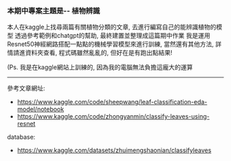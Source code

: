 ### 本期中專案主題是-- 植物辨識

本人在kaggle上找尋兩篇有關植物分類的文章, 去進行編寫自己的能辨識植物的模型
透過參考範例和chatgpt的幫助, 最終建置並整理成這篇期中作業
我是運用Resnet50神經網路搭配一點點的機械學習模型來進行訓練, 當然還有其他方法, 
詳情請進資料夾查看, 程式碼雖然亂亂的, 但好在是有跑出點結果!

(Ps. 我是在kaggle網站上訓練的, 因為我的電腦無法負擔這龐大的運算

---
參考文章網址:
* https://www.kaggle.com/code/sheepwang/leaf-classification-eda-model/notebook
* https://www.kaggle.com/code/zhongyanmin/classify-leaves-using-resnet

database:
* https://www.kaggle.com/datasets/zhuimengshaonian/classifyleaves

